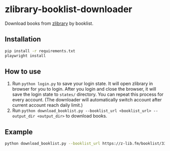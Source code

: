 # zlibrary-booklist-downloader

Download books from [zlibrary](https://z-lib.fm/) by booklist.

## Installation

```bash
pip install -r requirements.txt
playwright install
```

## How to use
1. Run `python login.py` to save your login state. It will open zlibrary in browser for you to login. After you login and close the browser, it will save the login state to `states/` directory. You can repeat this process for every account. (The downloader will automatically switch account after current account reach daily limit.)
2. Run `python download_booklist.py --booklist_url <booklist_url> --output_dir <output_dir>` to download books.

## Example

```bash
python download_booklist.py --booklist_url https://z-lib.fm/booklist/337935/0d3d12/vocabulary-for-children.html --output_dir downloads
```

